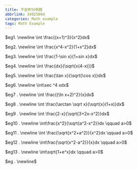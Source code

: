 ```yaml
---
title: 不定积分例题
abbrlink: 3492509d
categories: Math example
tags: Math Example
---
```

$eg1.
\newline
\int \frac{(x+1)^3}{x^2}dx$

$eg2.
\newline \int \frac{x^4-x^2}{1+x^2}dx$

$eg3.
\newline \int  \frac{1-\sin x}{1+sin x}dx$

$eg4.
\newline \int \frac{dx}{\sqrt{x(4-x)}}$

$eg5.
\newline \int \frac{\tan x}{\sqrt{\cos x}}dx$

$eg6.
\newline \int\sec ^4 xdx$

$eg7 .
\newline \int \frac{(\ln x+2)^2}{x}dx$

$eg8 .
\newline \int \frac{\arctan \sqrt x}{\sqrt{x}(1+x)}dx$

$eg9 .
\newline \int \frac{2-x}{\sqrt{3+2x-x^2}}dx$


$eg10 .
\newline \int\frac{x^2}{\sqrt{a^2-x^2}}dx \qquad a>0$

$eg11 .
\newline \int \frac{\sqrt{x^2+a^2}}{x^2}dx \qquad a>0$

$eg12 .
\newline \int\frac{\sqrt{x^2-a^2}}{x}dx \qquad a>0$

$eg13 .
\newline \int\sqrt{1+e^x}dx \qquad a>0$

$eg .
\newline$